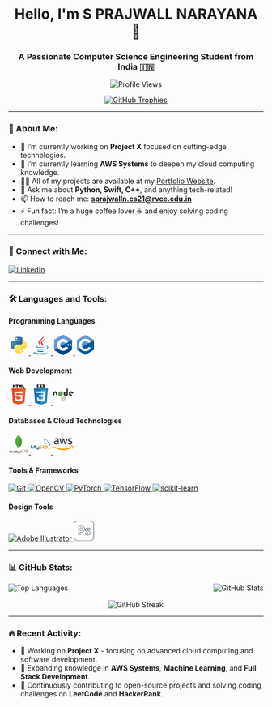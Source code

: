 <h1 align="center">Hello, I'm S PRAJWALL NARAYANA 👋</h1>
<h3 align="center">A Passionate Computer Science Engineering Student from India 🇮🇳</h3>

<p align="center">
  <img src="https://komarev.com/ghpvc/?username=developer1010x&label=Profile%20views&color=0e75b6&style=flat" alt="Profile Views" />
</p>

<p align="center">
  <a href="https://github.com/ryo-ma/github-profile-trophy">
    <img src="https://github-profile-trophy.vercel.app/?username=developer1010x&theme=onedark" alt="GitHub Trophies" />
  </a>
</p>

---

### 🌟 About Me:
- 🔭 I’m currently working on **Project X** focused on cutting-edge technologies.
- 🌱 I’m currently learning **AWS Systems** to deepen my cloud computing knowledge.
- 👨‍💻 All of my projects are available at my [Portfolio Website](https://developer1010x.github.io/PORTFOLIO/).
- 💬 Ask me about **Python, Swift, C++**, and anything tech-related!
- 📫 How to reach me: **sprajwalln.cs21@rvce.edu.in**
- ⚡ Fun fact: I’m a huge coffee lover ☕ and enjoy solving coding challenges!

---

### 🤝 Connect with Me:
<p align="left">
  <a href="https://www.linkedin.com/in/s-prajwall-n-1a82b7262/" target="_blank">
    <img align="center" src="https://raw.githubusercontent.com/rahuldkjain/github-profile-readme-generator/master/src/images/icons/Social/linked-in-alt.svg" alt="LinkedIn" height="30" width="40" />
  </a>
</p>

---

### 🛠️ Languages and Tools:
#### Programming Languages
<p align="left">
  <a href="https://www.python.org" target="_blank">
    <img src="https://raw.githubusercontent.com/devicons/devicon/master/icons/python/python-original.svg" alt="Python" width="40" height="40"/>
  </a>
  <a href="https://www.java.com" target="_blank">
    <img src="https://raw.githubusercontent.com/devicons/devicon/master/icons/java/java-original.svg" alt="Java" width="40" height="40"/>
  </a>
  <a href="https://www.w3schools.com/cpp/" target="_blank">
    <img src="https://raw.githubusercontent.com/devicons/devicon/master/icons/cplusplus/cplusplus-original.svg" alt="C++" width="40" height="40"/>
  </a>
  <a href="https://www.cprogramming.com/" target="_blank">
    <img src="https://raw.githubusercontent.com/devicons/devicon/master/icons/c/c-original.svg" alt="C" width="40" height="40"/>
  </a>
</p>

#### Web Development
<p align="left">
  <a href="https://www.w3.org/html/" target="_blank">
    <img src="https://raw.githubusercontent.com/devicons/devicon/master/icons/html5/html5-original-wordmark.svg" alt="HTML" width="40" height="40"/>
  </a>
  <a href="https://www.w3schools.com/css/" target="_blank">
    <img src="https://raw.githubusercontent.com/devicons/devicon/master/icons/css3/css3-original-wordmark.svg" alt="CSS" width="40" height="40"/>
  </a>
  <a href="https://nodejs.org" target="_blank">
    <img src="https://raw.githubusercontent.com/devicons/devicon/master/icons/nodejs/nodejs-original-wordmark.svg" alt="Node.js" width="40" height="40"/>
  </a>
</p>

#### Databases & Cloud Technologies
<p align="left">
  <a href="https://www.mongodb.com/" target="_blank">
    <img src="https://raw.githubusercontent.com/devicons/devicon/master/icons/mongodb/mongodb-original-wordmark.svg" alt="MongoDB" width="40" height="40"/>
  </a>
  <a href="https://www.mysql.com/" target="_blank">
    <img src="https://raw.githubusercontent.com/devicons/devicon/master/icons/mysql/mysql-original-wordmark.svg" alt="MySQL" width="40" height="40"/>
  </a>
  <a href="https://aws.amazon.com/" target="_blank">
    <img src="https://raw.githubusercontent.com/devicons/devicon/master/icons/amazonwebservices/amazonwebservices-original-wordmark.svg" alt="AWS" width="40" height="40"/>
  </a>
</p>

#### Tools & Frameworks
<p align="left">
  <a href="https://git-scm.com/" target="_blank">
    <img src="https://www.vectorlogo.zone/logos/git-scm/git-scm-icon.svg" alt="Git" width="40" height="40"/>
  </a>
  <a href="https://opencv.org/" target="_blank">
    <img src="https://www.vectorlogo.zone/logos/opencv/opencv-icon.svg" alt="OpenCV" width="40" height="40"/>
  </a>
  <a href="https://pytorch.org/" target="_blank">
    <img src="https://www.vectorlogo.zone/logos/pytorch/pytorch-icon.svg" alt="PyTorch" width="40" height="40"/>
  </a>
  <a href="https://www.tensorflow.org" target="_blank">
    <img src="https://www.vectorlogo.zone/logos/tensorflow/tensorflow-icon.svg" alt="TensorFlow" width="40" height="40"/>
  </a>
  <a href="https://scikit-learn.org/" target="_blank">
    <img src="https://upload.wikimedia.org/wikipedia/commons/0/05/Scikit_learn_logo_small.svg" alt="scikit-learn" width="40" height="40"/>
  </a>
</p>

#### Design Tools
<p align="left">
  <a href="https://www.adobe.com/in/products/illustrator.html" target="_blank">
    <img src="https://www.vectorlogo.zone/logos/adobe_illustrator/adobe_illustrator-icon.svg" alt="Adobe Illustrator" width="40" height="40"/>
  </a>
  <a href="https://www.photoshop.com/en" target="_blank">
    <img src="https://raw.githubusercontent.com/devicons/devicon/master/icons/photoshop/photoshop-line.svg" alt="Photoshop" width="40" height="40"/>
  </a>
</p>

---

### 📊 GitHub Stats:
<p align="left">
  <img align="left" src="https://github-readme-stats.vercel.app/api/top-langs?username=developer1010x&show_icons=true&locale=en&layout=compact" alt="Top Languages" />
</p>

<p>&nbsp;<img align="right" src="https://github-readme-stats.vercel.app/api?username=developer1010x&show_icons=true&locale=en" alt="GitHub Stats" /></p>

<p align="center">
  <img align="center" src="https://github-readme-streak-stats.herokuapp.com/?user=developer1010x&" alt="GitHub Streak" />
</p>

---

### 🔥 Recent Activity:
- 🚀 Working on **Project X** - focusing on advanced cloud computing and software development.
- 🌱 Expanding knowledge in **AWS Systems**, **Machine Learning**, and **Full Stack Development**.
- 🎯 Continuously contributing to open-source projects and solving coding challenges on **LeetCode** and **HackerRank**.
